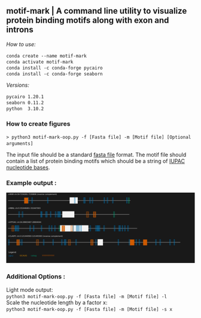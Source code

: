 ## motif-mark | A command line utility to visualize protein binding motifs along with exon and introns    

*How to use:*   

```
conda create --name motif-mark    
conda activate motif-mark   
conda install -c conda-forge pycairo  
conda install -c conda-forge seaborn
``` 



*Versions:*     
```
pycairo 1.20.1  
seaborn 0.11.2 
python  3.10.2 
```

### How to create figures   

`> python3 motif-mark-oop.py -f [Fasta file] -m [Motif file] [Optional arguments]`   

The input file should be a standard <a href="https://en.wikipedia.org/wiki/FASTA_format">fasta file</a> format. The motif file should contain a list of protein binding motifs which should be a string of <a href="https://en.wikipedia.org/wiki/Nucleic_acid_notation#IUPAC_notation">IUPAC nucleotide bases</a>.

### Example output : 

![Example Output](test_files/Figure_1.png)  


### Additional Options :

 Light mode output:   
`python3 motif-mark-oop.py -f [Fasta file] -m [Motif file] -l`  
Scale the nucleotide length by a factor x:   
`python3 motif-mark-oop.py -f [Fasta file] -m [Motif file] -s x`
